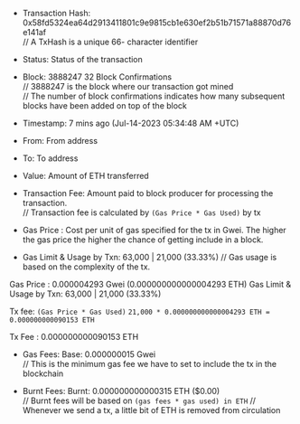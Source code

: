 -   Transaction Hash: 0x58fd5324ea64d2913411801c9e9815cb1e630ef2b51b71571a88870d76e141af  
    // A TxHash is a unique 66- character identifier

-   Status: Status of the transaction

-   Block: 3888247 32 Block Confirmations  
    // 3888247 is the block where our transaction got mined  
    // The number of block confirmations indicates how many subsequent blocks have been added on top of the block

-   Timestamp: 7 mins ago (Jul-14-2023 05:34:48 AM +UTC)

-   From: From address

-   To: To address

-   Value: Amount of ETH transferred

-   Transaction Fee: Amount paid to block producer for processing the transaction.  
    // Transaction fee is calculated by `(Gas Price * Gas Used)` by tx

-   Gas Price : Cost per unit of gas specified for the tx in Gwei. The higher the gas price the higher the chance of getting include in a block.

-   Gas Limit & Usage by Txn: 63,000 | 21,000 (33.33%)
    // Gas usage is based on the complexity of the tx.

Gas Price : 0.000004293 Gwei (0.000000000000004293 ETH)
Gas Limit & Usage by Txn: 63,000 | 21,000 (33.33%)

Tx fee: `(Gas Price * Gas Used)`
`21,000 * 0.000000000000004293 ETH = 0.000000000090153 ETH`

Tx Fee : 0.000000000090153 ETH

-   Gas Fees: Base: 0.000000015 Gwei  
    // This is the minimum gas fee we have to set to include the tx in the blockchain

-   Burnt Fees: Burnt: 0.000000000000315 ETH ($0.00)  
    // Burnt fees will be based on `(gas fees * gas used) in ETH`
    // Whenever we send a tx, a little bit of ETH is removed from circulation

